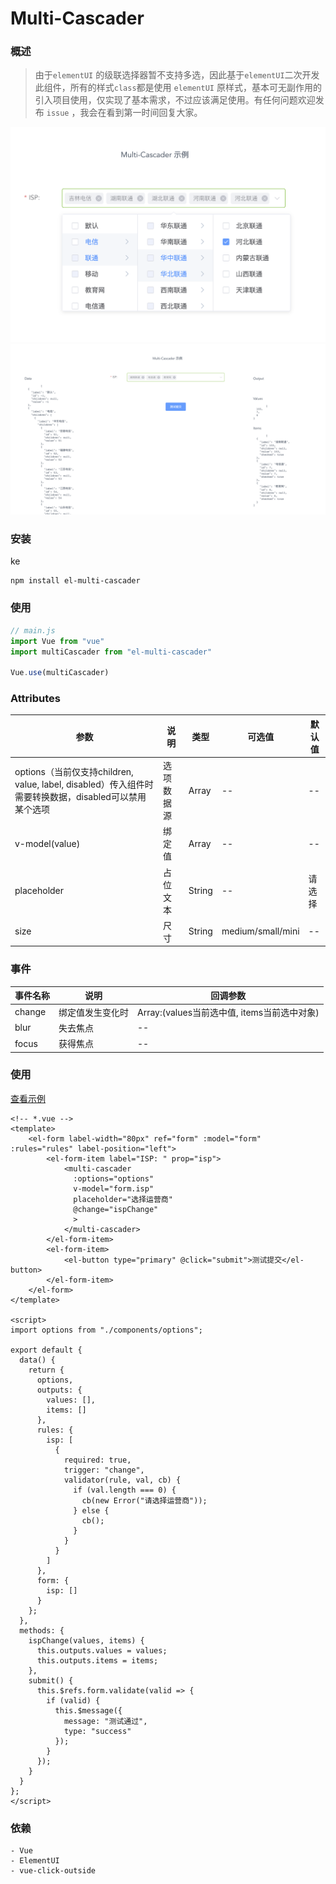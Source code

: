 # Multi-Cascader

### 概述

> 由于`elementUI` 的级联选择器暂不支持多选，因此基于`elementUI`二次开发此组件，所有的样式`class`都是使用 `elementUI` 原样式，基本可无副作用的引入项目使用，仅实现了基本需求，不过应该满足使用。有任何问题欢迎发布 `issue` ，我会在看到第一时间回复大家。

![](./imgs/cas.png)
![](./imgs/cas-data.png)

### 安装

ke

```shell
npm install el-multi-cascader
```

###  使用

```js
// main.js
import Vue from "vue"
import multiCascader from "el-multi-cascader"

Vue.use(multiCascader)
```

### Attributes

| 参数                                                         | 说明       | 类型   | 可选值            | 默认值 |
| ------------------------------------------------------------ | ---------- | ------ | ----------------- | ------ |
| options（当前仅支持children, value, label, disabled）传入组件时需要转换数据，disabled可以禁用某个选项 | 选项数据源 | Array  | --                | --     |
| v-model(value)                                               | 绑定值     | Array  | --                | --     |
| placeholder                                                  | 占位文本   | String | --                | 请选择 |
| size                                                         | 尺寸       | String | medium/small/mini | --     |

### 事件

| 事件名称 | 说明             | 回调参数                                    |
| -------- | ---------------- | ------------------------------------------- |
| change   | 绑定值发生变化时 | Array:(values当前选中值, items当前选中对象) |
| blur     | 失去焦点         | --                                          |
| focus    | 获得焦点         | --                                          |

### 使用

[查看示例](./src/App.vue)

```vue
<!-- *.vue -->
<template>
	<el-form label-width="80px" ref="form" :model="form" :rules="rules" label-position="left">
        <el-form-item label="ISP: " prop="isp">
            <multi-cascader
              :options="options"
              v-model="form.isp"
              placeholder="选择运营商"
              @change="ispChange"
              >
            </multi-cascader>
        </el-form-item>
        <el-form-item>
            <el-button type="primary" @click="submit">测试提交</el-button>
        </el-form-item>
    </el-form>
</template>

<script>
import options from "./components/options";

export default {
  data() {
    return {
      options,
      outputs: {
        values: [],
        items: []
      },
      rules: {
        isp: [
          {
            required: true,
            trigger: "change",
            validator(rule, val, cb) {
              if (val.length === 0) {
                cb(new Error("请选择运营商"));
              } else {
                cb();
              }
            }
          }
        ]
      },
      form: {
        isp: []
      }
    };
  },
  methods: {
    ispChange(values, items) {
      this.outputs.values = values;
      this.outputs.items = items;
    },
    submit() {
      this.$refs.form.validate(valid => {
        if (valid) {
          this.$message({
            message: "测试通过",
            type: "success"
          });
        }
      });
    }
  }
};
</script>
```

### 依赖

```
- Vue
- ElementUI
- vue-click-outside
```
